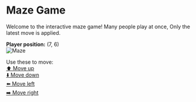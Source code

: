 # Maze Game  
Welcome to the interactive maze game! Many people play at once, Only the latest move is applied.

**Player position:** (7, 6)  
![Maze](https://github-maze-game.vercel.app/images/pos_7_6.png?t=1760832141924)

Use these to move:  
[⬆️ Move up](https://github-maze-game.vercel.app/move/7_6_w)  
[⬇️ Move down](https://github-maze-game.vercel.app/move/7_6_s)  
[⬅️ Move left](https://github-maze-game.vercel.app/move/7_6_a)  
[➡️ Move right](https://github-maze-game.vercel.app/move/7_6_d)
